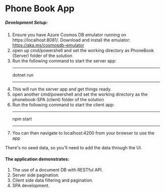 # Phone Book App
##### Development Setup:
1. Ensure you have Azure Cosmos DB emulator running on https://localhost:8081/. Download and install the emulator: https://aka.ms/cosmosdb-emulator
2. open up cmd/powershell and set the working directory as PhoneBook (Server) folder of the solution
3. Run the following command to start the server app:
    ___
    dotnet run
    ___
4. This will run the server app and get things ready.
5. open another cmd/powershell and set the working directory as the phonebook-SPA (client) folder of the solution
6. Run the following command to start the client app:
    ___
    npm start
    ___
7. You can then navigate to localhost:4200 from your browser to use the app

There's no seed data, so you'll need to add the data through the UI.
#### The application demonstrates: 
1. The use of a document DB with RESTful API. 
2. Server side pagination.
3. Client side data filtering and pagination.
4. SPA development.

